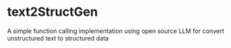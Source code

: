 # text2StructGen
A simple function calling implementation using open source LLM for convert unstructured text to structured data

